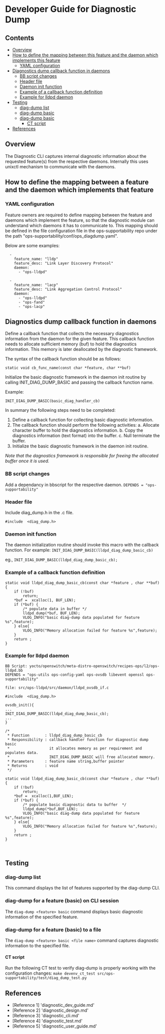 # Developer Guide for Diagnostic Dump

## Contents

- [Overview](#overview)
- [How to define the mapping between this feature and the daemon which implements this feature](#how-to-define-the-mapping-between-this-feature-and-the-daemon-which-implements-this-feature)
	- [YAML configuration](#yaml-configuration)
- [Diagnostics dump callback function in daemons](#diagnostics-dump-callback-function-in-daemons)
	- [BB script changes](#bb-script)
	- [Header file](#header-file)
	- [Daemon init function](#init-function)
	- [Example of a callback function definition](#example-of-a-callback-function-definition)
	- [Example for lldpd daemon](#example-for-lldpd-daemon)
- [Testing](#testing)
	- [diag-dump  list](#diag-dump-list)
	- [diag-dump  <feature> basic](#diag-dump-feature-basic)
	- [diag-dump  <feature> basic  <file name>](#diag-dump-feature-basic-file-name)
		- [CT script](#ct-script)
- [References](#references)

## Overview
The Diagnostic CLI captures internal diagnostic information about the requested feature(s) from the respective daemons. Internally this uses unixctl mechanism to communicate with the daemons.

## How to define the mapping between a feature and the daemon which implements that feature
### YAML configuration
Feature owners are required to define mapping between the feature and daemons which implement the feature, so that the diagnostic module can understand which daemons it has to communicate to. This mapping should be defined in the file configuration file in the ops-supportability repo under the path "ops-supportability/conf/ops_diagdump.yaml".

Below are some examples:

```ditaa
  -
    feature_name: "lldp"
    feature_desc: "Link Layer Discovery Protocol"
    daemon:
      - "ops-lldpd"

  -
    feature_name: "lacp"
    feature_desc: "Link Aggregation Control Protocol"
    daemon:
      - "ops-lldpd"
      - "ops-fand"
      - "ops-lacp"

```

## Diagnostics dump callback function in daemons
Define a callback function that collects the necessary diagnostics information from the daemon for the given feature. This callback function needs to allocate sufficient memory (buf) to hold the diagnostics information. This memory is later deallocated by the diagnostic framework.

The syntax of the callback function should be as follows:

```
static void cb_func_name(const char *feature, char **buf)
```

Initialize the basic diagnostic framework in the daemon init routine by calling INIT_DIAG_DUMP_BASIC and passing the callback function name.

Example:
```
INIT_DIAG_DUMP_BASIC(basic_diag_handler_cb)
```

In summary the following steps need to be completed:

1. Define a callback function for collecting basic diagnostic information.
2. The callback function should perform the following activities:
	 a. Allocate character buffer to hold the diagnostics information.
	 b. Copy the diagnostics information (text format) into the buffer.
	 c. Null terminate the buffer.
3. Initialize the basic diagnostic framework in the daemon init routine.

*Note that the dagnostics framework is responsible for freeing the allocated buffer once it is used.*


### BB script changes
Add a dependancy in bbscript for the respective daemon. ``` DEPENDS = "ops-supportability" ```

### Header file
Include diag_dump.h in the .c file.

```ditaa
#include  <diag_dump.h>
```
### Daemon init function
The daemon initialization routine should invoke this macro with the callback function. For example: ``` INIT_DIAG_DUMP_BASIC(lldpd_diag_dump_basic_cb) ```

eg., ```INIT_DIAG_DUMP_BASIC(lldpd_diag_dump_basic_cb);```

### Example of a callback function definition

```ditaa
static void lldpd_diag_dump_basic_cb(const char *feature , char **buf)
{
    if (!buf)
        return;
    *buf =  xcalloc(1, BUF_LEN);
    if (*buf) {
        /* populate data in buffer */
        lldpd_dump(*buf, BUF_LEN);
        VLOG_INFO("basic diag-dump data populated for feature %s",feature);
    } else{
        VLOG_INFO("Memory allocation failed for feature %s",feature);
    }
    return ;
}

```
### Example for lldpd daemon

```ditaa
BB Script: yocto/openswitch/meta-distro-openswitch/recipes-ops/l2/ops-lldpd.bb
DEPENDS = "ops-utils ops-config-yaml ops-ovsdb libevent openssl ops-supportability"

file: src/ops-lldpd/src/daemon/lldpd_ovsdb_if.c

#include  <diag_dump.h>

ovsdb_init(){
...
INIT_DIAG_DUMP_BASIC(lldpd_diag_dump_basic_cb);
...
}

/*
 * Function       : lldpd_diag_dump_basic_cb
 * Responsibility : callback handler function for diagnostic dump basic
 *                  it allocates memory as per requirement and populates data.
 *                  INIT_DIAG_DUMP_BASIC will free allocated memory.
 * Parameters     : feature name string,buffer pointer
 * Returns        : void
 */

static void lldpd_diag_dump_basic_cb(const char *feature , char **buf)
{
    if (!buf)
        return;
    *buf =  xcalloc(1,BUF_LEN);
    if (*buf) {
        /* populate basic diagnostic data to buffer  */
        lldpd_dump(*buf,BUF_LEN);
        VLOG_INFO("basic diag-dump data populated for feature %s",feature);
    } else{
        VLOG_INFO("Memory allocation failed for feature %s",feature);
    }
    return ;
}



```


## Testing
### diag-dump list
This command displays the list of features supported by the diag-dump CLI.
### diag-dump for a feature (basic) on CLI session
The `diag-dump <feature> basic` command displays basic diagnostic information of the specified feature.
### diag-dump for a feature (basic) to a file
The `diag-dump <feature> basic <file name>` command captures diagnostic information to the specified file.
#### CT script
Run the following CT test to verify diag-dump is properly working with the configuration changes:
`make devenv_ct_test src/ops-supportability/test/diag_dump_test.py`


## References

* [Reference 1] 'diagnostic_dev_guide.md'
* [Reference 2] 'diagnostic_design.md'
* [Reference 3] 'diagnostic_cli.md'
* [Reference 4] 'diagnostic_test.md'
* [Reference 5] 'diagnostic_user_guide.md'
